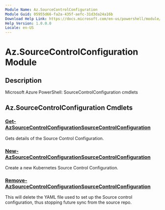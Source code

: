 ```yaml
---
Module Name: Az.SourceControlConfiguration
Module Guid: 05955d66-fa2a-435f-aefc-31d3da24a16b
Download Help Link: https://docs.microsoft.com/en-us/powershell/module/az.sourcecontrolconfiguration
Help Version: 1.0.0.0
Locale: en-US
---
```


# Az.SourceControlConfiguration Module
## Description
Microsoft Azure PowerShell: SourceControlConfiguration cmdlets

## Az.SourceControlConfiguration Cmdlets
### [Get-AzSourceControlConfigurationSourceControlConfiguration](Get-AzSourceControlConfigurationSourceControlConfiguration.md)
Gets details of the Source Control Configuration.

### [New-AzSourceControlConfigurationSourceControlConfiguration](New-AzSourceControlConfigurationSourceControlConfiguration.md)
Create a new Kubernetes Source Control Configuration.

### [Remove-AzSourceControlConfigurationSourceControlConfiguration](Remove-AzSourceControlConfigurationSourceControlConfiguration.md)
This will delete the YAML file used to set up the Source control configuration, thus stopping future sync from the source repo.

